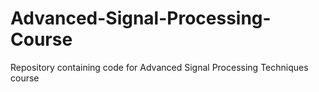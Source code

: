 # Advanced-Signal-Processing-Course
Repository containing code for Advanced Signal Processing Techniques course


